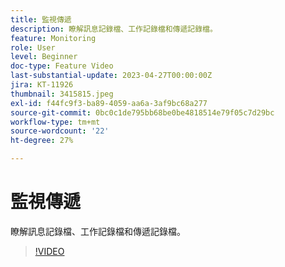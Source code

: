 ```yaml
---
title: 監視傳遞
description: 瞭解訊息記錄檔、工作記錄檔和傳遞記錄檔。
feature: Monitoring
role: User
level: Beginner
doc-type: Feature Video
last-substantial-update: 2023-04-27T00:00:00Z
jira: KT-11926
thumbnail: 3415815.jpeg
exl-id: f44fc9f3-ba89-4059-aa6a-3af9bc68a277
source-git-commit: 0bc0c1de795bb68be0be4818514e79f05c7d29bc
workflow-type: tm+mt
source-wordcount: '22'
ht-degree: 27%

---
```


# 監視傳遞

瞭解訊息記錄檔、工作記錄檔和傳遞記錄檔。

>[!VIDEO](https://video.tv.adobe.com/v/3415815/?learn=on)
